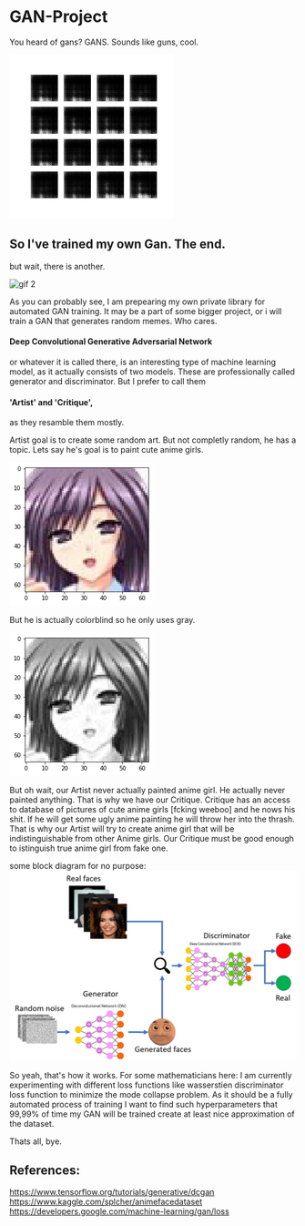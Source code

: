 # GAN-Project

You heard of gans? GANS. Sounds like guns, cool.

![gif 1](./to_readme/dcgan.gif)

## So I've trained my own Gan. The end.

but wait, there is another.

![gif 2](./to_readme/dcgan_color_first_train.gif)

As you can probably see, I am prepearing my own private 
library for automated GAN training. It may be 
a part of some bigger project, or i will train a 
GAN that generates random memes. Who cares.

#### Deep Convolutional Generative Adversarial Network
or whatever it is called there, is an interesting type
of machine learning model, as it actually consists of two models.
These are professionally called generator and discriminator.
But I prefer to call them 
#### 'Artist' and 'Critique',
as they resamble them mostly.

Artist goal is to create some random art. 
But not completly random, he has a topic. Lets say he's
goal is to paint cute anime girls.

![png 1](./to_readme/anime_girl.png)

But he is actually colorblind so he only uses gray.

![png 2](./to_readme/gray_anime_girl.png)

But oh wait, our Artist never actually painted anime girl. 
He actually never painted anything. That is why we have our Critique.
Critique has an access to database of pictures of cute anime girls
[fcking weeboo] and he nows his shit. If he will get some ugly anime painting
he will throw her into the thrash. That is why our Artist will try to create anime girl 
that will be indistinguishable from other Anime girls. Our Critique must be good enough 
to istinguish true anime girl from fake one.

some block diagram for no purpose:
![png 3](./to_readme/GAN_block_diagram.png)

So yeah, that's how it works.
For some mathematicians here: I am currently experimenting with different loss functions
like wasserstien discriminator loss function to minimize the mode collapse problem. 
As it should be a fully automated process of training I want 
to find such hyperparameters that 99,99% of time my GAN will be trained create at least
nice approximation of the dataset.

Thats all, bye.

## References:<br/>
https://www.tensorflow.org/tutorials/generative/dcgan <br/>                                                                               https://www.kaggle.com/splcher/animefacedataset <br/>                                                                                               https://developers.google.com/machine-learning/gan/loss
